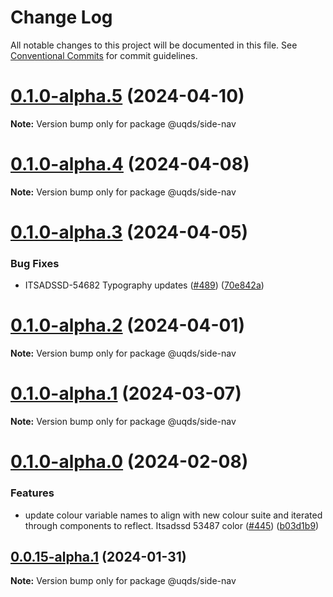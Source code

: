 # Change Log

All notable changes to this project will be documented in this file.
See [Conventional Commits](https://conventionalcommits.org) for commit guidelines.

# [0.1.0-alpha.5](https://github.com/uq-its-ss/design-system/compare/@uqds/side-nav@0.1.0-alpha.4...@uqds/side-nav@0.1.0-alpha.5) (2024-04-10)

**Note:** Version bump only for package @uqds/side-nav

# [0.1.0-alpha.4](https://github.com/uq-its-ss/design-system/compare/@uqds/side-nav@0.1.0-alpha.3...@uqds/side-nav@0.1.0-alpha.4) (2024-04-08)

**Note:** Version bump only for package @uqds/side-nav

# [0.1.0-alpha.3](https://github.com/uq-its-ss/design-system/compare/@uqds/side-nav@0.1.0-alpha.2...@uqds/side-nav@0.1.0-alpha.3) (2024-04-05)

### Bug Fixes

- ITSADSSD-54682 Typography updates ([#489](https://github.com/uq-its-ss/design-system/issues/489)) ([70e842a](https://github.com/uq-its-ss/design-system/commit/70e842a1552cddc9c63452ae63bae91b380f420b))

# [0.1.0-alpha.2](https://github.com/uq-its-ss/design-system/compare/@uqds/side-nav@0.1.0-alpha.1...@uqds/side-nav@0.1.0-alpha.2) (2024-04-01)

**Note:** Version bump only for package @uqds/side-nav

# [0.1.0-alpha.1](https://github.com/uq-its-ss/design-system/compare/@uqds/side-nav@0.1.0-alpha.0...@uqds/side-nav@0.1.0-alpha.1) (2024-03-07)

**Note:** Version bump only for package @uqds/side-nav

# [0.1.0-alpha.0](https://github.com/uq-its-ss/design-system/compare/@uqds/side-nav@0.0.15-alpha.1...@uqds/side-nav@0.1.0-alpha.0) (2024-02-08)

### Features

- update colour variable names to align with new colour suite and iterated through components to reflect. Itsadssd 53487 color ([#445](https://github.com/uq-its-ss/design-system/issues/445)) ([b03d1b9](https://github.com/uq-its-ss/design-system/commit/b03d1b9a7944f4552750706b276405b0988abf90))

## [0.0.15-alpha.1](https://github.com/uq-its-ss/design-system/compare/@uqds/side-nav@0.0.15-alpha.0...@uqds/side-nav@0.0.15-alpha.1) (2024-01-31)

**Note:** Version bump only for package @uqds/side-nav
